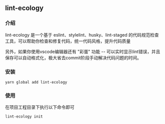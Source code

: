 ## lint-ecology

### 介绍

lint-ecology 是一个基于 eslint、stylelint、husky、lint-staged 的代码规范检查工具，可以帮助你检查和修复代码，统一代码风格，提升代码质量

另外，如果你使用vscode编辑器还有 "彩蛋" 功能 -- 可以实时显示lint错误，并且保存可以自动格式化，极大省去commit阶段手动解决代码问题的时间。

### 安装

```
yarn global add lint-ecology
```

### 使用

在项目工程目录下执行以下命令即可

```
lint-ecology init
```
